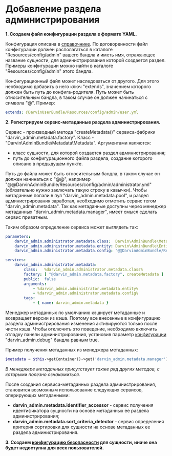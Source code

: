 Добавление раздела администрирования
====================================

**1. Создаем файл конфигурации раздела в формате YAML.**

Конфигурация описана в [справочнике](reference/admin_section_configuration.md). По договоренности файл конфигурации
 должен располагаться в каталоге "Resources/config/admin" вашего бандла и иметь имя, отражающее название сущности, для
 администрирования которой создается раздел. Примеры конфигурации можно найти в каталоге "Resources/config/admin" этого
 бандла.
  
Конфигурационный файл может наследоваться от другого. Для этого необходимо добавить в него ключ "extends", значением
 которого должен быть путь до конфига-родителя. Путь может быть относительным бандла, в таком случае он должен начинаться
 с символа "@". Пример:
 
```yaml
extends: @DarvinUserBundle/Resources/config/admin/user.yml
```

**2. Регистрируем сервис-метаданные раздела администрирования.**

Сервис - производный метода "createMetadata()" сервиса-фабрики "darvin_admin.metadata.factory". Класс -
 "Darvin\AdminBundle\Metadata\Metadata". Аргументами являются:

- класс сущности, для которой создается раздел администрирования;
- путь до конфигурационного файла раздела, создание которого описано в предыдущем пункте.

Путь до файла может быть
 относительным бандла, в таком случае он должен начинаться с "@@", например
 "@@DarvinAdminBundle/Resources/config/admin/administrator.yml" (обязательно нужно заключать такую строку в кавычки).
 Чтобы метаданные попали в пул "darvin_admin.metadata.pool", и раздел администрирования заработал, необходимо отметить
 сервис тегом "darvin_admin.metadata". Так как метаданные доступны через менеджер метаданных
 "darvin_admin.metadata.manager", имеет смысл сделать сервис приватным.

Таким образом определение сервиса может выглядеть так:

```yaml
parameters:
    darvin_admin.administrator.metadata.class:  Darvin\AdminBundle\Metadata\Metadata
    darvin_admin.administrator.metadata.entity: Darvin\AdminBundle\Entity\Administrator
    darvin_admin.administrator.metadata.config: "@@DarvinAdminBundle/Resources/config/admin/administrator.yml"

services:
    darvin_admin.administrator.metadata:
        class:   %darvin_admin.administrator.metadata.class%
        factory: [ "@darvin_admin.metadata.factory", createMetadata ]
        public:  false
        arguments:
            - %darvin_admin.administrator.metadata.entity%
            - %darvin_admin.administrator.metadata.config%
        tags:
            - { name: darvin_admin.metadata }
```

Менеджер метаданных по умолчанию кэширует метаданные и возвращает версии из кэша. Поэтому все внесенные в конфигурацию
 раздела администрирования изменения активируются только после чисти кэша. Чтобы отключить это поведение, необходимо
  включить отладку панели администрирования, установив параметр [конфигурации](reference/configuration.md)
 "darvin_admin.debug" бандла равным true.

Пример получения метаданных из менеджера метаданных:

```php
$metadata = $this->getContainer()->get('darvin_admin.metadata.manager')->getMetadata('Darvin\\AdminBundle\\Entity\\Administrator');
```

*В менеджере метаданных присутствует также ряд других методов, с которыми полезно ознакомиться.*

После создания сервиса-метаданных раздела администрирования, становится возможным использование следующих сервисов,
 оперирующих метаданными:

- **darvin_admin.metadata.identifier_accessor** - сервис получения идентификатора сущности на основе метаданных ее
 раздела администрирования;
- **darvin_admin.metadata.sort_criteria_detector** - сервис определения критерия сортировки для сущности на основе
 метаданных ее раздела администрирования.

**3. Создаем [конфигурацию безопасности](security_configurations.md) для сущности, иначе она будет недоступна для всех пользователей.**